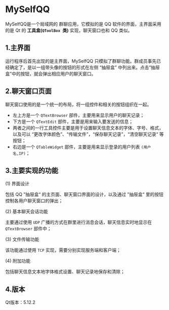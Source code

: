 # MySelfQQ
MySelfQQ是一个局域网的 群聊应用，它模拟的是 QQ 软件的界面，主界面采用的是 Qt 的 **工具盒(`QToolBox `类)** 实现，聊天窗口也和 QQ 类似。





## 1.主界面

运行程序后首先出现的是主界面，MySelfQQ 只模拟了群聊功能。群成员事先已经确定了，是以一组带头像的按钮的形式在左侧 “抽屉盒” 中列出来。点击“抽屉盒”中的按钮，就会弹出相应用户的聊天窗口。



## 2.聊天窗口页面

聊天窗口使用的是一个统一的布局，将一组控件和相关的按钮组织在一起。



- 左上方是一个 `QTextBrowser` 部件，主要用来显示用户的聊天记录；
- 下方是一个 `QTextEdit` 部件，主要是用来输入要发送的信息；
- 两者之间的一行工具控件主要是用于设置聊天信息文本的字体、字号、格式，以及可以 “更改字体颜色”、“传输文件”，“保存聊天记录”，“清空聊天记录“ 等按钮；
- 右边是一个 `QTableWidget` 部件，主要是用来显示登录的用户列表 `(用户名,IP)`；



## 3.主要实现的功能

(1) 界面设计



包括 QQ ”抽屉盒“ 的主页面、聊天窗口界面的设计，以及通过 ”抽屉盒“ 里的按钮控制各用户聊天窗口的弹出；



(2) 基本聊天会话功能



主要通过使用 `UDP` 广播的方式在群里进行消息会话，聊天信息实时地显示在 `QTextBrowser` 部件中；



(3) 文件传输功能



该功能通过使用 `TCP` 实现，需要分别实现服务端和客户端；



(4) 附加功能



包括聊天信息文本地字体格式设置、聊天记录地保存和清除；





## 4.版本

Qt版本：5.12.2
